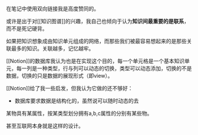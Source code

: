 在笔记中使用双向链接我是高度赞同的。

或许是出于对[[知识图谱]]的兴趣，我自己也倾向于认为**知识间最重要的是联系**，而不是死记硬背。

如果把知识想象成由知识单元组成的网络，而那些我们被最容易想起来的是那些关联最多的知识。关联越多，记忆越牢。

[[Notion]]的数据库我认为也是在实现这个目的，每一个单元格是一个基本知识单元，每一列是一种类型，行与列可以动态的切换，类型可以动态添加，切换的不是数据，切换的只是数据的展现形式（即view）。

[[Notion]]给了我一些启发，但我认为它做的还不够好：
- 数据库要求数据是结构化的，虽然说可以随时动态的去

某物具有某属性，按某类型划分拥有a,b,c属性的分别有某些物。

甚至互联网本身就是这样的设计。